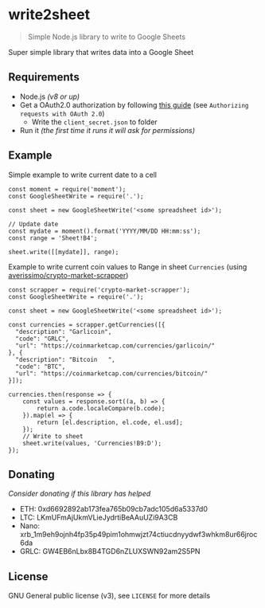 # write2sheet

> Simple Node.js library to write to Google Sheets

Super simple library that writes data into a Google Sheet

## Requirements

- Node.js *(v8 or up)*
- Get a OAuth2.0 authorization by following [this guide](https://developers.google.com/sheets/api/guides/authorizing) (see `Authorizing requests with OAuth 2.0`)
  - Write the `client_secret.json` to folder
- Run it *(the first time it runs it will ask for permissions)*

## Example

Simple example to write current date to a cell

```
const moment = require('moment');
const GoogleSheetWrite = require('.');

const sheet = new GoogleSheetWrite('<some spreadsheet id>');

// Update date
const mydate = moment().format('YYYY/MM/DD HH:mm:ss');
const range = 'Sheet!B4';

sheet.write([[mydate]], range);
```

Example to write current coin values to Range in sheet `Currencies` (using [averissimo/crypto-market-scrapper](https://github.com/averisimo/crypto-market-scrapper))


```
const scrapper = require('crypto-market-scrapper');
const GoogleSheetWrite = require('.');

const sheet = new GoogleSheetWrite('<some spreadsheet id>');

const currencies = scrapper.getCurrencies([{
  "description": "Garlicoin",
  "code": "GRLC",
  "url": "https://coinmarketcap.com/currencies/garlicoin/"
}, {
  "description": "Bitcoin   ",
  "code": "BTC",
  "url": "https://coinmarketcap.com/currencies/bitcoin/"
}]);

currencies.then(response => {
	const values = response.sort((a, b) => {
		return a.code.localeCompare(b.code);
	}).map(el => {
		return [el.description, el.code, el.usd];
	});
	// Write to sheet
	sheet.write(values, 'Currencies!B9:D');
});
```

## Donating

*Consider donating if this library has helped*

- ETH: 0xd6692892ab173fea765b09cb7adc105d6a5337d0
- LTC: LKmUFmAjUkmVLieJydrtiBeAAuUZi9A3CB
- Nano: xrb_1m9eh9ojnh4fp35p49pim1ohmwjzt74ctiucdnyydwf3whkm8ur66jroc6da
- GRLC: GW4EB6nLbx8B4TGD6nZLUXSWN92am2S5PN

## License

GNU General public license (v3), see `LICENSE` for more details
